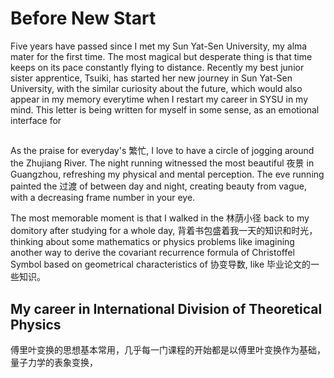 # Before New Start           
           
Five years have passed since I met my Sun Yat-Sen University, my alma mater for the first time. The most magical but desperate thing is that time keeps on its pace constantly flying to distance. Recently my best junior sister apprentice, Tsuiki, has started her new journey in Sun Yat-Sen University, with the similar curiosity about the future, which would also appear in my memory everytime when I restart my career in SYSU in my mind. This letter is being written for myself in some sense, as an emotional interface for                
         
         
## 
As the praise for everyday's 繁忙, I love to have a circle of jogging around the Zhujiang River. The night running witnessed the most beautiful 夜景 in Guangzhou, refreshing my physical and mental perception. The eve running painted the 过渡 of between day and night, creating beauty from vague, with a decreasing frame number in your eye.    

The most memorable moment is that I walked in the 林荫小径 back to my domitory after studying for a whole day, 背着书包盛着我一天的知识和时光，thinking about some mathematics or physics problems like imagining another way to derive the covariant recurrence formula of Christoffel Symbol based on geometrical characteristics of 协变导数, like 毕业论文的一些知识。

## My career in International Division of Theoretical Physics 
傅里叶变换的思想基本常用，几乎每一门课程的开始都是以傅里叶变换作为基础，量子力学的表象变换，
